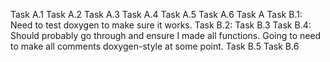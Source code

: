 Task A.1
Task A.2
Task A.3
Task A.4
Task A.5
Task A.6
Task A
Task B.1: Need to test doxygen to make sure it works.
Task B.2:
Task B.3
Task B.4: Should probably go through and ensure I made all functions. Going to need to make all comments doxygen-style at some point.
Task B.5
Task B.6